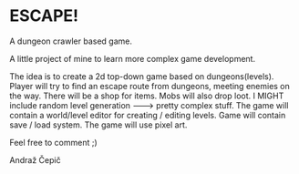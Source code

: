 # ESCAPE!
A dungeon crawler based game.

A little project of mine to learn more complex game development.

The idea is to create a 2d top-down game based on dungeons(levels). 
Player will try to find an escape route from dungeons, meeting enemies on the way.
There will be a shop for items. Mobs will also drop loot.
I MIGHT include random level generation ---> pretty complex stuff.
The game will contain a world/level editor for creating / editing levels.
Game will contain save / load system.
The game will use pixel art.

Feel free to comment ;) 

Andraž Čepič
